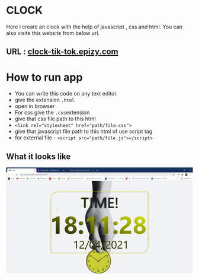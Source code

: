 # CLOCK

Here i create an clock with the help of javascript ,  css and html. You can also visite this website from below url. 

## URL : [clock-tik-tok.epizy.com](http://clock-tik-tok.epizy.com/?i=1)

# How to run app 

 * You can write this code on any text editor.
 * give the extension `.html`
 * open in browser
 * For css give the `.css`extension 
 * give that css file path to this html 
 * `<link rel="stylesheet" href="path/file.css">`
 * give that javascript file path to this html of use script tag
 * for external file - `<script src="path/file.js"></script>`

## What it looks like

<p align="center">
  <img src="clock_gif.gif">
</P>
